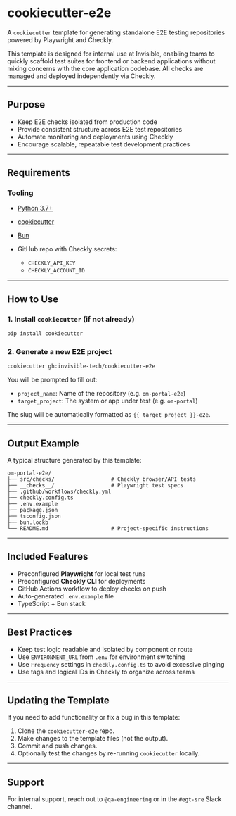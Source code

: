 # cookiecutter-e2e

A `cookiecutter` template for generating standalone E2E testing repositories powered by Playwright and Checkly.

This template is designed for internal use at Invisible, enabling teams to quickly scaffold test suites for frontend or backend applications without mixing concerns with the core application codebase. All checks are managed and deployed independently via Checkly.

---

## Purpose

* Keep E2E checks isolated from production code
* Provide consistent structure across E2E test repositories
* Automate monitoring and deployments using Checkly
* Encourage scalable, repeatable test development practices

---

## Requirements

### Tooling

* [Python 3.7+](https://www.python.org/)
* [cookiecutter](https://cookiecutter.readthedocs.io/en/latest/)
* [Bun](https://bun.sh/)
* GitHub repo with Checkly secrets:

  * `CHECKLY_API_KEY`
  * `CHECKLY_ACCOUNT_ID`

---

## How to Use

### 1. Install `cookiecutter` (if not already)

```bash
pip install cookiecutter
```

### 2. Generate a new E2E project

```bash
cookiecutter gh:invisible-tech/cookiecutter-e2e
```

You will be prompted to fill out:

* `project_name`: Name of the repository (e.g. `om-portal-e2e`)
* `target_project`: The system or app under test (e.g. `om-portal`)

The slug will be automatically formatted as `{{ target_project }}-e2e`.

---

## Output Example

A typical structure generated by this template:

```
om-portal-e2e/
├── src/checks/                  # Checkly browser/API tests
├── __checks__/                  # Playwright test specs
├── .github/workflows/checkly.yml
├── checkly.config.ts
├── .env.example
├── package.json
├── tsconfig.json
├── bun.lockb
└── README.md                    # Project-specific instructions
```

---

## Included Features

* Preconfigured **Playwright** for local test runs
* Preconfigured **Checkly CLI** for deployments
* GitHub Actions workflow to deploy checks on push
* Auto-generated `.env.example` file
* TypeScript + Bun stack

---

## Best Practices

* Keep test logic readable and isolated by component or route
* Use `ENVIRONMENT_URL` from `.env` for environment switching
* Use `Frequency` settings in `checkly.config.ts` to avoid excessive pinging
* Use tags and logical IDs in Checkly to organize across teams

---

## Updating the Template

If you need to add functionality or fix a bug in this template:

1. Clone the `cookiecutter-e2e` repo.
2. Make changes to the template files (not the output).
3. Commit and push changes.
4. Optionally test the changes by re-running `cookiecutter` locally.

---

## Support

For internal support, reach out to `@qa-engineering`  or in the `#egt-sre` Slack channel.


